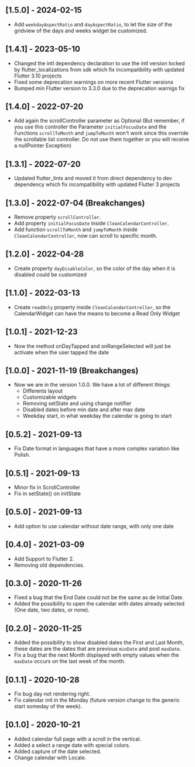 ## [1.5.0] - 2024-02-15

- Add `weekdayAspectRatio` and `dayAspectRatio`, to let the size of the gridview of the days and weeks widget be customized.

## [1.4.1] - 2023-05-10

- Changed the intl dependency declaration to use the intl version locked by flutter_localizations from sdk which fix incompatibility with updated Flutter 3.10 projects
- Fixed some deprecation warnings on more recent Flutter versions
- Bumped min Flutter version to 3.3.0 due to the deprecation warnigs fix

## [1.4.0] - 2022-07-20

- Add again the scrollController parameter as Optional (But remember, if you use this controller the Parameter `initialFocusDate` and the Functions `scrollToMonth` and `jumpToMonth` won't work since this override the scrollable list controller. Do not use them together or you will receive a nullPointer Exception)

## [1.3.1] - 2022-07-20

- Updated flutter_lints and moved it from direct dependency to dev dependency which fix incompatibility with updated Flutter 3 projects

## [1.3.0] - 2022-07-04 (**Breakchanges**)

- Remove property `scrollController`.
- Add property `initialFocusDate` inside `CleanCalendarController`.
- Add function `scrollToMonth` and `jumpToMonth` inside `CleanCalendarController`, now can scroll to specific month.

## [1.2.0] - 2022-04-28

- Create property `dayDisableColor`, so the color of the day when it is disabled could be customized

## [1.1.0] - 2022-03-13

- Create `readOnly` property inside `CleanCalendarController`, so the CalendarWidget can have the means to become a Read Only Widget

## [1.0.1] - 2021-12-23

- Now the method onDayTapped and onRangeSelected will just be activate when the user tapped the date

## [1.0.0] - 2021-11-19 (**Breakchanges**)

- Now we are in the version 1.0.0. We have a lot of different things:
  - Differents layout
  - Customizable widgets
  - Removing setState and using change notifier
  - Disabled dates before min date and after max date
  - Weekday start, in what weekday the calendar is going to start

## [0.5.2] - 2021-09-13

- Fix Date format in languages that have a more complex variation like Polish.

## [0.5.1] - 2021-09-13

- Minor fix in ScrollController
- Fix in setState() on initState

## [0.5.0] - 2021-09-13

- Add option to use calendar without date range, with only one date

## [0.4.0] - 2021-03-09

- Add Support to Flutter 2.
- Removing old dependencies.

## [0.3.0] - 2020-11-26

- Fixed a bug that the End Date could not be the same as de Initial Date.
- Added the possibility to open the calendar with dates already selected (One date, two dates, or none).

## [0.2.0] - 2020-11-25

- Added the possibility to show disabled dates the First and Last Month, these dates are the dates that are previous `minDate` and post `maxDate`.
- Fix a bug that the next Month displayed with empty values when the `maxDate` occurs on the last week of the month.

## [0.1.1] - 2020-10-28

- Fix bug day not rendering right.
- Fix calendar init in the Monday (future version change to the generic start someday of the week).

## [0.1.0] - 2020-10-21

- Added calendar full page with a scroll in the vertical.
- Added a select a range date with special colors.
- Added capture of the date selected.
- Change calendar with Locale.

